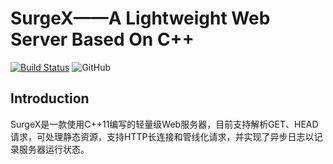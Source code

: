 # SurgeX——A Lightweight Web Server Based On C++
[![Build Status](https://travis-ci.com/xgx127/SurgeX.svg?branch=master)](https://travis-ci.com/xgx127/SurgeX) ![GitHub](https://img.shields.io/github/license/xgx127/SurgeX)
## Introduction
SurgeX是一款使用C++11编写的轻量级Web服务器，目前支持解析GET、HEAD请求，可处理静态资源，支持HTTP长连接和管线化请求，并实现了异步日志以记录服务器运行状态。
